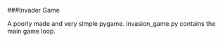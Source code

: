###Invader Game  

A poorly made and very simple pygame.
invasion_game.py contains the main game loop. 
